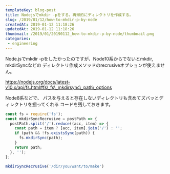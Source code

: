 ```yaml
---
templateKey: blog-post
title: Nodejsでmkdir -pをする。再帰的にディレクトリを作成する。
slug: /2019/01/12/how-to-mkdir-p-by-node
createdAt: 2019-01-12 11:18:26
updatedAt: 2019-01-12 11:18:26
thumbnail: /2019/01/20190112_how-to-mkdir-p-by-node/thumbnail.png
categories:
 - engineering
---
```


Node.jsでmkdir -pをしたかったのですが、Node10系からでないとmkdir, mkdirSyncなどの
ディレクトリ作成メソッドのrecrusiveオプションが使えません。

https://nodejs.org/docs/latest-v10.x/api/fs.html#fs\_fs\_mkdirsync\_path\_options

Node8系などで、
パスを与えると存在しないディレクトリも含めてズバッとディレクトリを掘ってくれる
コードを残しておきます。

```javascript
const fs = require('fs');
const mkdirSyncRecrusive = postPath => {
  postPath.split('/').reduce((acc, item) => {
    const path = item ? [acc, item].join('/') : '';
    if (path && !fs.existsSync(path)) {
      fs.mkdirSync(path);
    }
    return path;
  }, '');
};

mkdirSyncRecrusive('/dir/you/want/to/make')
```
